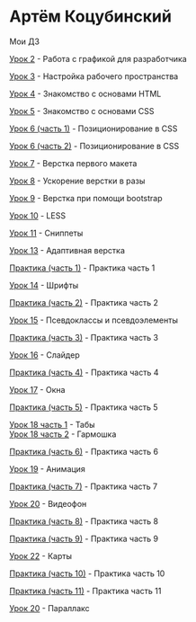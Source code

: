 # Артём Коцубинский
Мои ДЗ

[Урок 2](https://github.com/artkots/artkots.github.io/tree/master/module_1_(lesson_2) "Работа с графикой для разработчика") - Работа с графикой для разработчика

[Урок 3](https://github.com/artkots/artkots.github.io/tree/master/module_1_(lesson_3) "Настройка рабочего пространства") - Настройка рабочего пространства

[Урок 4](https://artkots.github.io/module_2_(lesson_4)/#del "Знакомство с основами HTML") - Знакомство с основами HTML

[Урок 5](https://artkots.github.io/module_2_(lesson_5)/ "Знакомство с основами CSS") - Знакомство с основами CSS

[Урок 6 (часть 1)](https://artkots.github.io/module_2_(lesson_6)/index.html "Позиционирование в CSS") - Позиционирование в CSS

[Урок 6 (часть 2)](https://artkots.github.io/module_2_(lesson_6)/index_2.html "Позиционирование в CSS") - Позиционирование в CSS

[Урок 7](https://artkots.github.io/module_3_(lesson_7)/src/ "Верстка первого макета") - Верстка первого макета

[Урок 8](https://artkots.github.io/module_3_(lesson_8)/src/ "Ускорение верстки в разы") - Ускорение верстки в разы

[Урок 9](https://github.com/artkots/artkots.github.io/tree/master/module_3_(lesson_9)/src/ "Верстка при помощи bootstrap") - Верстка при помощи bootstrap

[Урок 10](https://github.com/artkots/artkots.github.io/tree/master/module_4_(lesson_10) "LESS") - LESS

[Урок 11](https://github.com/artkots/artkots.github.io/tree/master/module_4_(lesson_11) "Сниппеты") - Сниппеты

[Урок 13](https://artkots.github.io/module_5_(lesson_13)/src/?# "Адаптивная верстка") - Адаптивная верстка

[Практика (часть 1)](https://github.com/artkots/artkots.github.io/tree/master/module_5_(practice_part_1)/src/ "Практика часть 1") - Практика часть 1

[Урок 14](https://artkots.github.io/module_5_(lesson_14)/ "Шрифты") - Шрифты

[Практика (часть 2)](https://artkots.github.io/module_5_(practice_part_2)/src/ "Практика часть 2") - Практика часть 2

[Урок 15](https://artkots.github.io/module_5_(lesson_15)/ "Псевдоклассы и псевдоэлементы ") - Псевдоклассы и псевдоэлементы 

[Практика (часть 3)](https://artkots.github.io/module_5_(practice_part_3)/src/ "Практика часть 3") - Практика часть 3

[Урок 16](https://artkots.github.io/module_5_(lesson_16)/ "Слайдер") - Слайдер 

[Практика (часть 4)](https://artkots.github.io/module_5_(practice_part_4)/src/ "Практика часть 4") - Практика часть 4

[Урок 17](https://artkots.github.io/module_5_(lesson_17)/src/index.html "Окна") - Окна 

[Практика (часть 5)](https://artkots.github.io/module_5_(practice_part_5)/src/ "Практика часть 5") - Практика часть 5

[Урок 18 часть 1](https://artkots.github.io/module_5_(lesson_18)(part-1)/src/ "Табы") - Табы   
[Урок 18 часть 2](https://artkots.github.io/module_5_(lesson_18)(part-2)/src/ "Гармошка") - Гармошка 

[Практика (часть 6)](https://artkots.github.io/module_5_(practice_part_6)/src/ "Практика часть 6") - Практика часть 6

[Урок 19](https://artkots.github.io/module_6_(lesson_19)/src/ "Анимация") - Анимация

[Практика (часть 7)](https://artkots.github.io/module_6_(practice_part_7)/src/ "Практика часть 7") - Практика часть 7

[Урок 20](https://artkots.github.io/module_6_(lesson_20)/src/ "Видеофон") - Видеофон 

[Практика (часть 8)](https://artkots.github.io/module_6_(practice_part_8)/src/index.html?# "Практика часть 8") - Практика часть 8



[Практика (часть 9)](https://artkots.github.io/module_6_(practice_part_9)/src/ "Практика часть 9") - Практика часть 9

[Урок 22](https://artkots.github.io/module_6_(lesson_22)/src/ "Карты") - Карты 

[Практика (часть 10)](https://artkots.github.io/module_6_(practice_part_10)/src/ "Практика часть 10") - Практика часть 10


[Практика (часть 11)](https://artkots.github.io/module_6_(practice_part_11)/src/ "Практика часть 11") - Практика часть 11

[Урок 20](https://artkots.github.io/module_6_(lesson_21)/ "Параллакс") - Параллакс 
